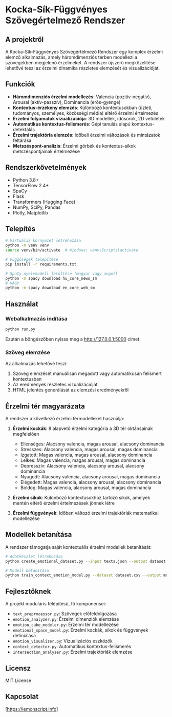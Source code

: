 # Kocka-Sík-Függvényes Szövegértelmező Rendszer

## A projektről

A Kocka-Sík-Függvényes Szövegértelmező Rendszer egy komplex érzelmi elemző alkalmazás, amely háromdimenziós térben modellezi a szövegekben megjelenő érzelmeket. A rendszer újszerű megközelítése lehetővé teszi az érzelmi dinamika részletes elemzését és vizualizációját.

## Funkciók

- **Háromdimenziós érzelmi modellezés**: Valencia (pozitív-negatív), Arousal (aktív-passzív), Dominancia (erős-gyenge)
- **Kontextus-érzékeny elemzés**: Különböző kontextusokban (üzleti, tudományos, személyes, közösségi média) eltérő érzelmi értelmezés
- **Érzelmi folyamatok vizualizációja**: 3D modellek, idősorok, 2D vetületek
- **Automatikus kontextus-felismerés**: Gépi tanulás alapú kontextus-detektálás
- **Érzelmi trajektória elemzés**: Időbeli érzelmi változások és mintázatok feltárása
- **Metszéspont-analízis**: Érzelmi görbék és kontextus-síkok metszéspontjainak értelmezése

## Rendszerkövetelmények

- Python 3.8+
- TensorFlow 2.4+
- SpaCy
- Flask
- Transformers (Hugging Face)
- NumPy, SciPy, Pandas
- Plotly, Matplotlib

## Telepítés

```bash
# Virtuális környezet létrehozása
python -m venv venv
source venv/bin/activate  # Windows: venv\Scripts\activate

# Függőségek telepítése
pip install -r requirements.txt

# SpaCy nyelvmodell letöltése (magyar vagy angol)
python -m spacy download hu_core_news_sm
# VAGY
python -m spacy download en_core_web_sm
```

## Használat

### Webalkalmazás indítása

```bash
python run.py
```

Ezután a böngészőben nyissa meg a http://127.0.0.1:5000 címet.

### Szöveg elemzése

Az alkalmazás lehetővé teszi:
1. Szöveg elemzését manuálisan megadott vagy automatikusan felismert kontextusban
2. Az eredmények részletes vizualizációját
3. HTML jelentés generálását az elemzési eredményekről

## Érzelmi tér magyarázata

A rendszer a következő érzelmi térmodelleket használja:

1. **Érzelmi kockák**: 8 alapvető érzelmi kategória a 3D tér oktánsainak megfelelően
   - Ellenséges: Alacsony valencia, magas arousal, alacsony dominancia
   - Stresszes: Alacsony valencia, magas arousal, magas dominancia
   - Izgatott: Magas valencia, magas arousal, alacsony dominancia
   - Lelkes: Magas valencia, magas arousal, magas dominancia
   - Depresszív: Alacsony valencia, alacsony arousal, alacsony dominancia
   - Nyugodt: Alacsony valencia, alacsony arousal, magas dominancia
   - Elégedett: Magas valencia, alacsony arousal, alacsony dominancia
   - Boldog: Magas valencia, alacsony arousal, magas dominancia

2. **Érzelmi síkok**: Különböző kontextusokhoz tartozó síkok, amelyek mentén eltérő érzelmi értelmezések jönnek létre

3. **Érzelmi függvények**: Időben változó érzelmi trajektóriák matematikai modellezése

## Modellek betanítása

A rendszer támogatja saját kontextuális érzelmi modellek betanítását:

```bash
# Adatkészlet létrehozása
python create_emotional_dataset.py --input texts.json --output dataset.csv

# Modell betanítása
python train_context_emotion_model.py --dataset dataset.csv --output models/my_model
```

## Fejlesztőknek

A projekt moduláris felépítésű, fő komponensei:

- `text_preprocessor.py`: Szövegek előfeldolgozása
- `emotion_analyzer.py`: Érzelmi dimenziók elemzése
- `emotion_cube_modeler.py`: Érzelmi tér modellezése
- `emotional_space_model.py`: Érzelmi kockák, síkok és függvények definiálása
- `emotion_visualizer.py`: Vizualizációs eszközök
- `context_detector.py`: Automatikus kontextus-felismerés
- `intersection_analyzer.py`: Érzelmi trajektóriák elemzése

## Licensz

MIT License

## Kapcsolat

[https://lemonscript.info]
